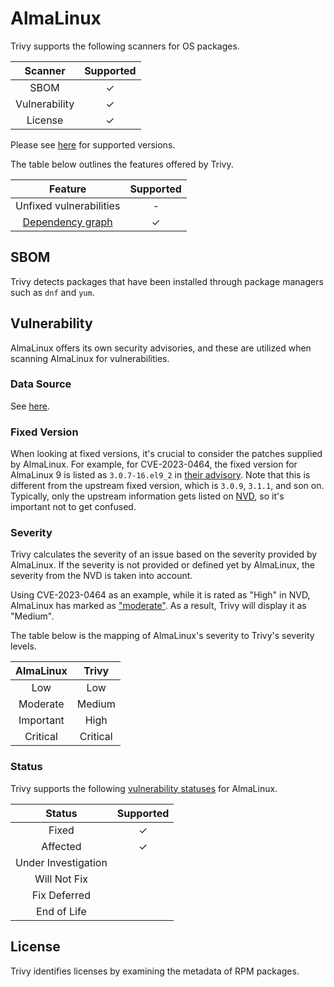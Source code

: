 # AlmaLinux
Trivy supports the following scanners for OS packages.

|    Scanner    | Supported |
| :-----------: | :-------: |
|     SBOM      |     ✓     |
| Vulnerability |     ✓     |
|    License    |     ✓     |

Please see [here](index.md#supported-os) for supported versions.

The table below outlines the features offered by Trivy.

|               Feature                | Supported |
|:------------------------------------:|:---------:|
|       Unfixed vulnerabilities        |     -     |
| [Dependency graph][dependench-graph] |     ✓     |

## SBOM
Trivy detects packages that have been installed through package managers such as `dnf` and `yum`.

## Vulnerability
AlmaLinux offers its own security advisories, and these are utilized when scanning AlmaLinux for vulnerabilities.

### Data Source
See [here](../../scanner/vulnerability.md#data-sources).

### Fixed Version
When looking at fixed versions, it's crucial to consider the patches supplied by AlmaLinux.
For example, for CVE-2023-0464, the fixed version for AlmaLinux 9 is listed as `3.0.7-16.el9_2` in [their advisory][ALSA-2023:3722].
Note that this is different from the upstream fixed version, which is `3.0.9`, `3.1.1`, and son on.
Typically, only the upstream information gets listed on [NVD], so it's important not to get confused.

### Severity
Trivy calculates the severity of an issue based on the severity provided by AlmaLinux.
If the severity is not provided or defined yet by AlmaLinux, the severity from the NVD is taken into account.

Using CVE-2023-0464 as an example, while it is rated as "High" in NVD, AlmaLinux has marked as ["moderate"][ALSA-2023:3722].
As a result, Trivy will display it as "Medium".

The table below is the mapping of AlmaLinux's severity to Trivy's severity levels.

| AlmaLinux |  Trivy   |
| :-------: | :------: |
|    Low    |   Low    |
| Moderate  |  Medium  |
| Important |   High   |
| Critical  | Critical |

### Status
Trivy supports the following [vulnerability statuses] for AlmaLinux.

|       Status        | Supported |
| :-----------------: | :-------: |
|        Fixed        |     ✓     |
|      Affected       |     ✓     |
| Under Investigation |           |
|    Will Not Fix     |           |
|    Fix Deferred     |           |
|     End of Life     |           |


## License
Trivy identifies licenses by examining the metadata of RPM packages.

[dependench-graph]: ../../configuration/reporting.md#show-origins-of-vulnerable-dependencies

[errata]: https://errata.almalinux.org/

[ALSA-2023:3722]: https://errata.almalinux.org/9/ALSA-2023-3722.html
[NVD]: https://nvd.nist.gov/vuln/detail/CVE-2023-0464

[vulnerability statuses]: ../../configuration/filtering.md#by-status